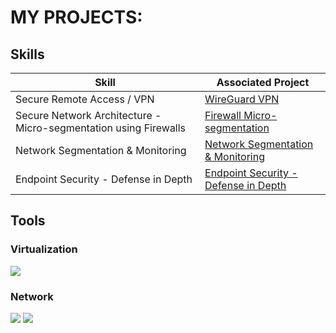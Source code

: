 # MY PROJECTS:

## Skills

| Skill                                         | Associated Project         |
|-----------------------------------------------|----------------------------|
| Secure Remote Access / VPN | <a href="https://github.com/Donella365/WireGuard-VPN"> WireGuard VPN</a>
| Secure Network Architecture - Micro-segmentation using Firewalls | <a href="https://github.com/Donella365/Firewall-Micro-segmentation"> Firewall Micro-segmentation</a>|
| Network Segmentation & Monitoring | <a href="https://github.com/Donella365/Network-Segmentation-Monitoring-"> Network Segmentation & Monitoring</a>
| Endpoint Security - Defense in Depth | <a href="https://github.com/Donella365/Endpoint-Security-Defense-in-Depth"> Endpoint Security - Defense in Depth

## Tools
### Virtualization
<div>
<img src="https://img.shields.io/badge/-Oracle%20VM%20VirtualBox-666666?&style=for-the-badge&logo=oracle&logoColor=white" />
<div>
    
### Network
<div>
    <img src="https://img.shields.io/badge/-Wireshark-1679A7?&style=for-the-badge&logo=Wireshark&logoColor=white" />
    <img src="https://img.shields.io/badge/-iptables-777BB4?&style=for-the-badge&logo=iptables&logoColor=white" />
</div>



